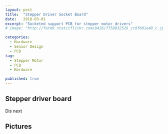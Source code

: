 ```yaml
---
layout: post
title:  "Stepper Driver Socket Board"
date:   2018-03-01
excerpt: "Socketed support PCB for stepper motor drivers"
# image: "http://farm9.staticflickr.com/8426/7758832526_cc8f681e48_c.jpg"

categories:
  - Hardware
  - Senior Design
  - PCB
tag:
  - Stepper Motor
  - PCB
  - Hardware

published: true
---
```


## Stepper driver board
Dis next

## Pictures
